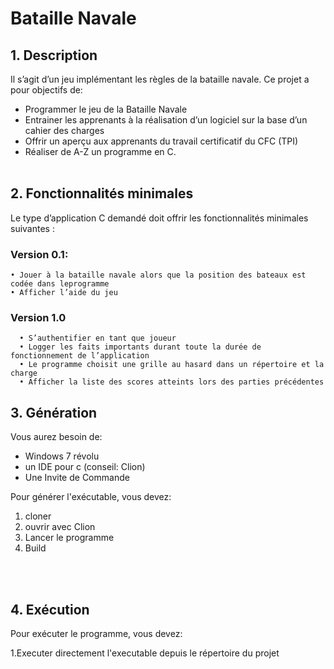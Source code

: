 # Bataille Navale

## 1. Description
Il s’agit d’un jeu implémentant les règles de la bataille navale. Ce projet a pour objectifs de:

- Programmer le jeu de la Bataille Navale
- Entrainer les apprenants à la réalisation d’un logiciel sur la base d’un cahier des charges
- Offrir un aperçu aux apprenants du travail certificatif du CFC (TPI)
- Réaliser de A-Z un programme en C.
<br><br>


## 2. Fonctionnalités minimales

Le type d’application C demandé doit offrir les fonctionnalités minimales suivantes :

### Version 0.1:

    • Jouer à la bataille navale alors que la position des bateaux est codée dans leprogramme
    • Afficher l’aide du jeu

### Version 1.0

      • S’authentifier en tant que joueur
      • Logger les faits importants durant toute la durée de fonctionnement de l’application
      • Le programme choisit une grille au hasard dans un répertoire et la charge
      • Afficher la liste des scores atteints lors des parties précédentes

## 3. Génération

Vous aurez besoin de:

- Windows 7 révolu
- un IDE pour c (conseil: Clion)
- Une Invite de Commande


Pour générer l'exécutable, vous devez:

1. cloner
1. ouvrir avec Clion
1. Lancer le programme
1. Build



<br><br>
## 4. Exécution

Pour exécuter le programme, vous devez:

1.Executer directement l'executable depuis le répertoire du projet
